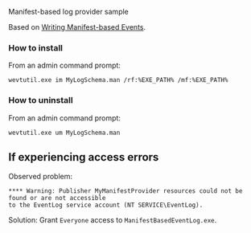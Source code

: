 Manifest-based log provider sample


Based on [Writing Manifest-based Events](https://learn.microsoft.com/en-us/windows/win32/etw/writing-manifest-based-events).

### How to install
From an admin command prompt:
```
wevtutil.exe im MyLogSchema.man /rf:%EXE_PATH% /mf:%EXE_PATH%
```

### How to uninstall
From an admin command prompt:
```
wevtutil.exe um MyLogSchema.man
```


## If experiencing access errors
Observed problem:
```
**** Warning: Publisher MyManifestProvider resources could not be found or are not accessible
to the EventLog service account (NT SERVICE\EventLog).
```

Solution: Grant `Everyone` access to `ManifestBasedEventLog.exe`.
